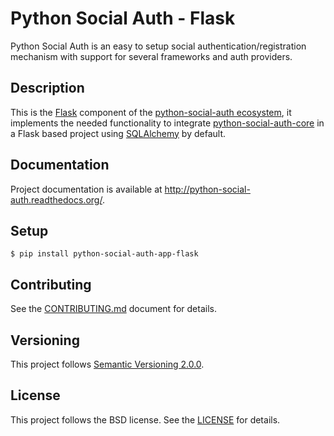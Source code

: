 # Python Social Auth - Flask

Python Social Auth is an easy to setup social authentication/registration
mechanism with support for several frameworks and auth providers.

## Description

This is the [Flask](http://flask.pocoo.org/) component of the
[python-social-auth ecosystem](https://github.com/python-social-auth/social-core),
it implements the needed functionality to integrate
[python-social-auth-core](https://github.com/python-social-auth/social-core)
in a Flask based project using [SQLAlchemy](http://www.sqlalchemy.org/) by
default.

## Documentation

Project documentation is available at http://python-social-auth.readthedocs.org/.

## Setup

```shell
$ pip install python-social-auth-app-flask
```

## Contributing

See the [CONTRIBUTING.md](CONTRIBUTING.md) document for details.

## Versioning

This project follows [Semantic Versioning 2.0.0](http://semver.org/spec/v2.0.0.html).

## License

This project follows the BSD license. See the [LICENSE](LICENSE) for details.
